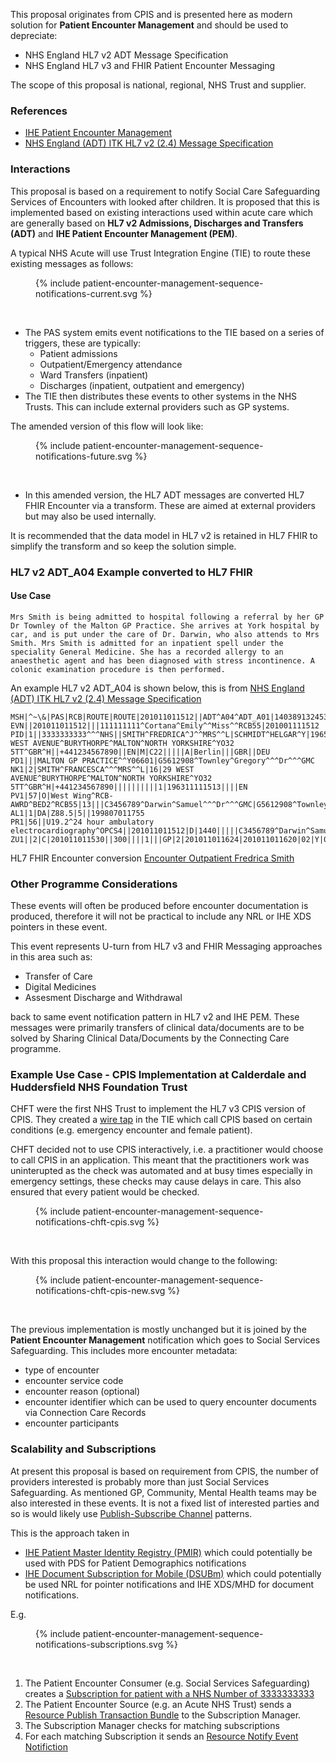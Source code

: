
This proposal originates from CPIS and is presented here as modern solution for **Patient Encounter Management** and should be used to depreciate:

- NHS England HL7 v2 ADT Message Specification
- NHS England HL7 v3 and FHIR Patient Encounter Messaging 

The scope of this proposal is national, regional, NHS Trust and supplier.

### References

- [IHE Patient Encounter Management](https://profiles.ihe.net/ITI/TF/Volume1/ch-14.html#14.5.2)
- <a href="HSCIC ITK HL7 V2 Message Specifications.pdf" target="_blank">NHS England (ADT) ITK HL7 v2 (2.4) Message Specification</a>


### Interactions

This proposal is based on a requirement to notify Social Care Safeguarding Services of Encounters with looked after children. It is proposed that this is implemented based on existing interactions used within acute care which are generally based on **HL7 v2 Admissions, Discharges and Transfers (ADT)** and **IHE Patient Encounter Management (PEM)**. 

A typical NHS Acute will use Trust Integration Engine (TIE) to route these existing messages as follows:

<figure>{% include patient-encounter-management-sequence-notifications-current.svg %}</figure>
<br clear="all"/>

- The PAS system emits event notifications to the TIE based on a series of triggers, these are typically:
   - Patient admissions
   - Outpatient/Emergency attendance 
   - Ward Transfers (inpatient)
   - Discharges (inpatient, outpatient and emergency)
- The TIE then distributes these events to other systems in the NHS Trusts. This can include external providers such as GP systems.

The amended version of this flow will look like: 

<figure>{% include patient-encounter-management-sequence-notifications-future.svg %}</figure>
<br clear="all"/>

- In this amended version, the HL7 ADT messages are converted HL7 FHIR Encounter via a transform. These are aimed at external providers but may also be used internally.

It is recommended that the data model in HL7 v2 is retained in HL7 FHIR to simplify the transform and so keep the solution simple.

### HL7 v2 ADT_A04 Example converted to HL7 FHIR

#### Use Case

`Mrs Smith is being admitted to hospital following a referral by her GP Dr Townley of the Malton GP Practice. She arrives at York hospital by car, and is put under the care of Dr. Darwin, who also attends to Mrs Smith. Mrs Smith is admitted for an inpatient spell under the speciality General Medicine. She has a recorded allergy to an anaesthetic agent and has been diagnosed with stress incontinence. A colonic examination procedure is then performed.`

An example HL7 v2 ADT_A04 is shown below, this is from <a href="HSCIC ITK HL7 V2 Message Specifications.pdf" target="_blank">NHS England (ADT) ITK HL7 v2 (2.4) Message Specification</a> 

```
MSH|^~\&|PAS|RCB|ROUTE|ROUTE|201011011512||ADT^A04^ADT_A01|14038913245354|P|2.4||201011011512|||GBR|UNICODE|EN||iTKv1.0
EVN||201011011512|||111111111^Cortana^Emily^^Miss^^RCB55|201001111512
PID|1||3333333333^^^NHS||SMITH^FREDRICA^J^^MRS^^L|SCHMIDT^HELGAR^Y|196512131515|2|||29 WEST AVENUE^BURYTHORPE^MALTON^NORTH YORKSHIRE^YO32 5TT^GBR^H||+441234567890||EN|M|C22|||||A|Berlin|||GBR||DEU
PD1|||MALTON GP PRACTICE^^Y06601|G5612908^Townley^Gregory^^^Dr^^^GMC
NK1|2|SMITH^FRANCESCA^^^MRS^^L|16|29 WEST AVENUE^BURYTHORPE^MALTON^NORTH YORKSHIRE^YO32 5TT^GBR^H|+441234567890||||||||||1|196311111513||||EN
PV1|57|O|West Wing^RCB-AWRD^BED2^RCB55|13|||C3456789^Darwin^Samuel^^^Dr^^^GMC|G5612908^Townley^Gregory^^^Dr^^^GMC|C3456789^Darwin^Samuel^^^Dr^^^GMC|300||||19|||C3456789^Darwin^Samuel^^^Dr^^^GMC|OUTPATIENT|2141^^^VISITID|||||||||||||||||||||||||201011011600
AL1|1|DA|Z88.5|5||199807011755
PR1|56||U19.2^24 hour ambulatory electrocardiography^OPCS4||201011011512|D|1440|||||C3456789^Darwin^Samuel^^^Dr^^^GMC|C3
ZU1||2|C|201011011530||300||||1|||GP|2|201011011624|201011011620|02|Y|0
```

HL7 FHIR Encounter conversion [Encounter Outpatient Fredrica Smith](Encounter-outpatient-fredrica-smith.html)

### Other Programme Considerations

These events will often be produced before encounter documentation is produced, therefore it will not be practical to include any NRL or IHE XDS pointers in these event.

This event represents U-turn from HL7 v3 and FHIR Messaging approaches in this area such as:

- Transfer of Care
- Digital Medicines
- Assesment Discharge and Withdrawal

back to same event notification pattern in HL7 v2 and IHE PEM. These messages were primarily transfers of clinical data/documents are to be solved by Sharing Clinical Data/Documents by the Connecting Care programme. 

### Example Use Case - CPIS Implementation at Calderdale and Huddersfield NHS Foundation Trust 

CHFT were the first NHS Trust to implement the HL7 v3 CPIS version of CPIS. They created a [wire tap](https://www.enterpriseintegrationpatterns.com/patterns/messaging/WireTap.html) in the TIE which call CPIS based on certain conditions (e.g. emergency encounter and female patient).

CHFT decided not to use CPIS interactively, i.e. a practitioner would choose to call CPIS in an application. This meant that the practitioners work was uninterupted as the check was automated and at busy times especially in emergency settings, these checks may cause delays in care.
This also ensured that every patient would be checked.

<figure>{% include patient-encounter-management-sequence-notifications-chft-cpis.svg %}</figure>
<br clear="all"/>

With this proposal this interaction would change to the following:

<figure>{% include patient-encounter-management-sequence-notifications-chft-cpis-new.svg %}</figure>
<br clear="all"/>

The previous implementation is mostly unchanged but it is joined by the **Patient Encounter Management** notification which goes to Social Services Safeguarding. This includes more encounter metadata:

- type of encounter
- encounter service code
- encounter reason (optional)
- encounter identifier which can be used to query encounter documents via Connection Care Records
- encounter participants

### Scalability and Subscriptions

At present this proposal is based on requirement from CPIS, the number of providers interested is probably more than just Social Services Safeguarding. As mentioned GP, Community, Mental Health teams may be also interested in these events. It is not a fixed list of interested parties and so is would likely use [Publish-Subscribe Channel](https://www.enterpriseintegrationpatterns.com/patterns/messaging/PublishSubscribeChannel.html) patterns. 

This is the approach taken in 

- [IHE Patient Master Identity Registry (PMIR)](https://profiles.ihe.net/ITI/PMIR/) which could potentially be used with PDS for Patient Demographics notifications
- [IHE Document Subscription for Mobile (DSUBm)](https://build.fhir.org/ig/IHE/ITI.DSUBm/branches/master/index.html) which could potentially be used NRL for pointer notifications and IHE XDS/MHD for document notifications.

E.g.

<figure>{% include patient-encounter-management-sequence-notifications-subscriptions.svg %}</figure>
<br clear="all"/>

1. The Patient Encounter Consumer (e.g. Social Services Safeguarding) creates a [Subscription for patient with a NHS Number of 3333333333](Subscription-ex-Encounter-Subscription.html)
2. The Patient Encounter Source (e.g. an Acute NHS Trust) sends a [Resource Publish Transaction Bundle](Bundle-ex-ResourcePublish.html) to the Subscription Manager.
3. The Subscription Manager checks for matching subscriptions
4. For each matching Subscription it sends an [Resource Notify Event Notifiction](Bundle-ex-EventNotification.html)

